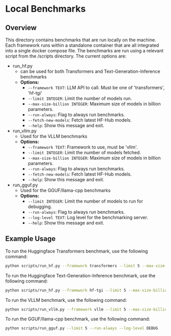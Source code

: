 # Local Benchmarks

## Overview
This directory contains benchmarks that are run locally on the machine. Each framework runs within a standalone container that are all integrated into a single docker compose file. The benchmarks are run using a relevant script from the /scripts directory. The current options are:
- run_hf.py
    - can be used for both Transformers and Text-Generation-Inference benchmarks
    - **Options:**
        - `--framework TEXT`: LLM API to call. Must be one of 'transformers', 'hf-tgi'
        - `--limit INTEGER`: Limit the number of models run.
        - `--max-size-billion INTEGER`: Maximum size of models in billion parameters.
        - `--run-always`: Flag to always run benchmarks.
        - `--fetch-new-models`: Fetch latest HF-Hub models.
        - `--help`: Show this message and exit.
- run_vllm.py
    - Used for the VLLM benchmarks
    - **Options:**
        - `--framework TEXT`: Framework to use, must be 'vllm'.
        - `--limit INTEGER`: Limit the number of models fetched.
        - `--max-size-billion INTEGER`: Maximum size of models in billion parameters.
        - `--run-always`: Flag to always run benchmarks.
        - `--fetch-new-models`: Fetch latest HF-Hub models.
        - `--help`: Show this message and exit.
- run_gguf.py
    - Used for the GGUF/llama-cpp benchmarks
    - **Options:**
        - `--limit INTEGER`: Limit the number of models to run for debugging.
        - `--run-always`: Flag to always run benchmarks.
        - `--log-level TEXT`: Log level for the benchmarking server.
        - `--help`: Show this message and exit.

## Example Usage

To run the Huggingface Transformers benchmark, use the following command:
```bash
python scripts/run_hf.py --framework transformers --limit 5 --max-size-billion 10 --run-always
```

To run the Huggingface Text-Generation-Inference benchmark, use the following command:
```bash
python scripts/run_hf.py --framework hf-tgi --limit 5 --max-size-billion 10 --run-always
```

To run the VLLM benchmark, use the following command:
```bash
python scripts/run_vllm.py --framework vllm --limit 5 --max-size-billion 10 --run-always
```

To run the GGUF/llama-cpp benchmark, use the following command:
```bash
python scripts/run_gguf.py --limit 5 --run-always --log-level DEBUG
```